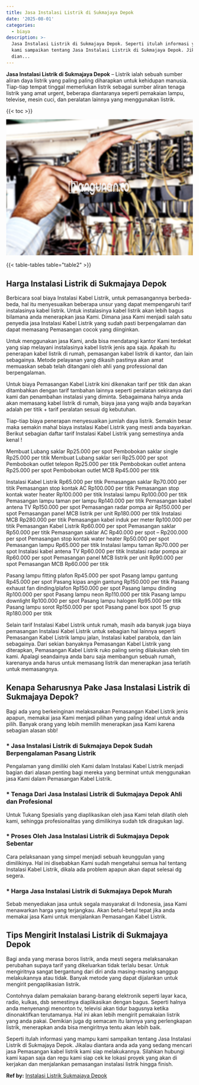 ```yaml
---
title: Jasa Instalasi Listrik di Sukmajaya Depok
date: '2025-08-01'
categories:
  - biaya
description: >-
  Jasa Instalasi Listrik di Sukmajaya Depok. Seperti itulah informasi yang mampu
  kami sampaikan tentang Jasa Instalasi Listrik di Sukmajaya Depok. Jikalau
  dian...
---
```


**Jasa Instalasi Listrik di Sukmajaya Depok** – Listrik ialah sebuah sumber aliran daya listrik yang paling paling diharapkan untuk kehidupan manusia. Tiap-tiap tempat tinggal memerlukan listrik sebagai sumber aliran tenaga listrik yang amat urgent, beberapa diantaranya seperti pemakaian lampu, televise, mesin cuci, dan peralatan lainnya yang menggunakan listrik.

{{< toc >}}

![Jasa Instalasi Listrik di Sukmajaya Depok](/images/instalasi-listrik-murah03.png)

{{< table-tables table="table2" >}}

## Harga Instalasi Listrik di Sukmajaya Depok

Berbicara soal biaya Instalasi Kabel Listrik, untuk pemasangannya berbeda-beda, hal itu menyesuaikan beberapa unsur yang dapat mempengaruhi tarif instalasinya kabel listrik. Untuk instalasinya kabel listrik akan lebih bagus bilamana anda menerapkan jasa Kami. Dimana jasa Kami menjadi salah satu penyedia jasa Instalasi Kabel Listrik yang sudah pasti berpengalaman dan dapat memasang Pemasangan cocok yang diinginkan.

Untuk menggunakan jasa Kami, anda bisa mendatangi kantor Kami terdekat yang siap melayani instalasinya kabel listrik jenis apa saja. Apakah itu penerapan kabel listrik di rumah, pemasangan kabel listrik di kantor, dan lain sebagainya. Metode pelayanan yang dikasih pastinya akan amat memuaskan sebab telah ditangani oleh ahli yang professional dan berpengalaman.

Untuk biaya Pemasangan Kabel Listrik kini dikenakan tarif per titik dan akan ditambahkan dengan tarif tambahan lainnya seperti peralatan sekiranya dari kami dan penambahan instalasi yang diminta. Sebagaimana halnya anda akan memasang kabel listrik di rumah, biaya jasa yang wajib anda bayarkan adalah per titik + tarif peralatan sesuai dg kebutuhan.

Tiap-tiap biaya penerapan menyesuaikan jumlah daya listrik. Semakin besar maka semakin mahal biaya instalasi Kabel Listrik yang mesti anda bayarkan. Berikut sebagian daftar tarif Instalasi Kabel Listrik yang semestinya anda kenal !

Membuat Lubang saklar Rp25.000 per spot Pembobokan saklar single Rp25.000 per titik Membuat Lubang saklar seri Rp25.000 per spot Pembobokan outlet telepon Rp25.000 per titik Pembobokan outlet antena Rp25.000 per spot Pembobokan outlet MCB Rp45.000 per titik

Instalasi Kabel Listrik Rp65.000 per titik Pemasangan saklar Rp70.000 per titik Pemasangan stop kontak AC Rp100.000 per titik Pemasangan stop kontak water heater Rp100.000 per titik Instalasi lampu Rp100.000 per titik Pemasangan lampu taman per lampu Rp140.000 per titik Pemasangan kabel antena TV Rp150.000 per spot Pemasangan radar pompa air Rp150.000 per spot Pemasangan panel MCB listrik per unit Rp180.000 per titik Instalasi MCB Rp280.000 per titik Pemasangan kabel induk per meter Rp100.000 per titik Pemasangan Kabel Listrik Rp60.000 per spot Pemasangan saklar Rp50.000 per titik Pemasangan saklar AC Rp40.000 per spot – Rp200.000 per spot Pemasangan stop kontak water heater Rp50.000 per spot Pemasangan lampu Rp65.000 per titik Instalasi lampu taman Rp70.000 per spot Instalasi kabel antena TV Rp60.000 per titik Instalasi radar pompa air Rp60.000 per spot Pemasangan panel MCB listrik per unit Rp90.000 per spot Pemasangan MCB Rp60.000 per titik

Pasang lampu fitting plafon Rp45.000 per spot Pasang lampu gantung Rp45.000 per spot Pasang kipas angin gantung Rp150.000 per titik Pasang exhaust fan dinding/plafon Rp150.000 per spot Pasang lampu dinding Rp100.000 per spot Pasang lampu neon Rp110.000 per titik Pasang lampu downlight Rp100.000 per spot Pasang lampu halogen Rp95.000 per titik Pasang lampu sorot Rp150.000 per spot Pasang panel box spot 15 grup Rp180.000 per titik

Selain tarif Instalasi Kabel Listrik untuk rumah, masih ada banyak juga biaya pemasangan Instalasi Kabel Listrik untuk sebagian hal lainnya seperti Pemasangan Kabel Listrik lampu jalan, Instalasi kabel parabola, dan lain sebagainya. Dari sekian banyaknya Pemasangan Kabel Listrik yang diterapkan, Pemasangan Kabel Listrik ruko paling sering dilakukan oleh tim kami. Apalagi seandainya anda baru saja membangun sebuah rumah, karenanya anda harus untuk memasang listrik dan menerapkan jasa terlatih untuk memasangnya.

## Kenapa Seharusnya Pake Jasa Instalasi Listrik di Sukmajaya Depok?

Bagi ada yang berkeinginan melaksanakan Pemasangan Kabel Listrik jenis apapun, memakai jasa Kami menjadi pilihan yang paling ideal untuk anda pilih. Banyak orang yang lebih memilih menerapkan jasa Kami karena sebagian alasan sbb!

### \* Jasa Instalasi Listrik di Sukmajaya Depok Sudah Berpengalaman Pasang Listrik

Pengalaman yang dimiliki oleh Kami dalam Instalasi Kabel Listrik menjadi bagian dari alasan penting bagi mereka yang berminat untuk menggunakan jasa Kami dalam Pemasangan Kabel Listrik.

### \* Tenaga Dari Jasa Instalasi Listrik di Sukmajaya Depok Ahli dan Profesional

Untuk Tukang Spesialis yang diaplikasikan oleh jasa Kami telah dilatih oleh kami, sehingga profesionalitas yang dimilikinya sudah tdk diragukan lagi.

### \* Proses Oleh Jasa Instalasi Listrik di Sukmajaya Depok Sebentar

Cara pelaksanaan yang simpel menjadi sebuah keunggulan yang dimilikinya. Hal ini disebabkan Kami sudah mengetahui semua hal tentang Instalasi Kabel Listrik, dikala ada problem apapun akan dapat selesai dg segera.

### \* Harga Jasa Instalasi Listrik di Sukmajaya Depok Murah

Sebab menyediakan jasa untuk segala masyarakat di Indonesia, jasa Kami menawarkan harga yang terjangkau. Akan betul-betul tepat jika anda memakai jasa Kami untuk menjalankan Pemasangan Kabel Listrik.

## Tips Mengirit Instalasi Listrik di Sukmajaya Depok


Bagi anda yang merasa boros listrik, anda mesti segera melaksanakan perubahan supaya tarif yang dikeluarkan tidak terlalu besar. Untuk mengiritnya sangat bergantung dari diri anda masing-masing sanggup melakukannya atau tidak. Banyak metode yang dapat dijalankan untuk mengirit pengaplikasian listrik.

Contohnya dalam pemakaian barang-barang elektronik seperti layar kaca, radio, kulkas, dsb semestinya diaplikasikan dengan bagus. Seperti halnya anda menyenangi menonton tv, televisi akan tidur bagusnya ketika dinonaktifkan terutamanya. Hal ini akan lebih mengirit pemakaian listrik yang anda pakai. Demikian juga dg semacam itu lainnya yang perlengkapan listrik, menerapkan anda bisa mengiritnya tentu akan lebih baik.

Seperti itulah informasi yang mampu kami sampaikan tentang Jasa Instalasi Listrik di Sukmajaya Depok. Jikalau diantara anda ada yang sedang mencari jasa Pemasangan kabel listrik kami siap melakukannya. Silahkan hubungi kami kapan saja dan regu kami siap cek ke lokasi proyek yang akan di kerjakan dan menjalankan pemasangan instalasi listrik hingga finish.

**Ref by:** [Instalasi Listrik Sukmajaya Depok](https://id.wikipedia.org/wiki/Instalasi)
